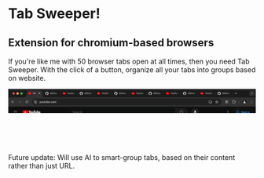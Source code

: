 # Tab Sweeper!
## Extension for chromium-based browsers

If you're like me with 50 browser tabs open at all times, then you need Tab Sweeper. With the click of a button, organize all your tabs into groups based on website.
<br/>

![til](./demo.gif)

<br/><br/><br/>

Future update:
Will use AI to smart-group tabs, based on their content rather than just URL.
